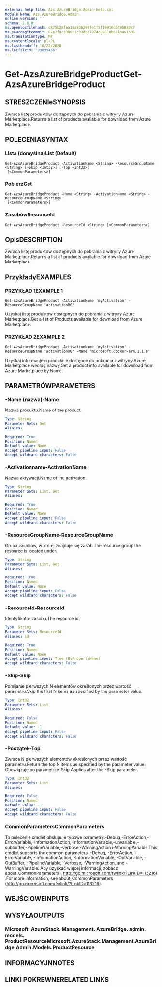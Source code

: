 ```yaml
---
external help file: Azs.AzureBridge.Admin-help.xml
Module Name: Azs.AzureBridge.Admin
online version: ''
schema: 2.0.0
ms.openlocfilehash: c875b28f6518a836296fe1f5f19910d549b880c7
ms.sourcegitcommit: 67e2fac338031c33db27974c89618b614b491b36
ms.translationtype: MT
ms.contentlocale: pl-PL
ms.lasthandoff: 10/22/2020
ms.locfileid: "93899456"
---
```

# <span data-ttu-id="7f29a-101">Get-AzsAzureBridgeProduct</span><span class="sxs-lookup"><span data-stu-id="7f29a-101">Get-AzsAzureBridgeProduct</span></span>

## <span data-ttu-id="7f29a-102">STRESZCZENIe</span><span class="sxs-lookup"><span data-stu-id="7f29a-102">SYNOPSIS</span></span>
<span data-ttu-id="7f29a-103">Zwraca listę produktów dostępnych do pobrania z witryny Azure Marketplace.</span><span class="sxs-lookup"><span data-stu-id="7f29a-103">Returns a list of products available for download from Azure Marketplace.</span></span>

## <span data-ttu-id="7f29a-104">POLECENIA</span><span class="sxs-lookup"><span data-stu-id="7f29a-104">SYNTAX</span></span>

### <span data-ttu-id="7f29a-105">Lista (domyślna)</span><span class="sxs-lookup"><span data-stu-id="7f29a-105">List (Default)</span></span>
```
Get-AzsAzureBridgeProduct -ActivationName <String> -ResourceGroupName <String> [-Skip <Int32>] [-Top <Int32>]
 [<CommonParameters>]
```

### <span data-ttu-id="7f29a-106">Pobierz</span><span class="sxs-lookup"><span data-stu-id="7f29a-106">Get</span></span>
```
Get-AzsAzureBridgeProduct -Name <String> -ActivationName <String> -ResourceGroupName <String>
 [<CommonParameters>]
```

### <span data-ttu-id="7f29a-107">Zasobów</span><span class="sxs-lookup"><span data-stu-id="7f29a-107">ResourceId</span></span>
```
Get-AzsAzureBridgeProduct -ResourceId <String> [<CommonParameters>]
```

## <span data-ttu-id="7f29a-108">Opis</span><span class="sxs-lookup"><span data-stu-id="7f29a-108">DESCRIPTION</span></span>
<span data-ttu-id="7f29a-109">Zwraca listę produktów dostępnych do pobrania z witryny Azure Marketplace.</span><span class="sxs-lookup"><span data-stu-id="7f29a-109">Returns a list of products available for download from Azure Marketplace.</span></span>

## <span data-ttu-id="7f29a-110">Przykłady</span><span class="sxs-lookup"><span data-stu-id="7f29a-110">EXAMPLES</span></span>

### <span data-ttu-id="7f29a-111">PRZYKŁAD 1</span><span class="sxs-lookup"><span data-stu-id="7f29a-111">EXAMPLE 1</span></span>
```
Get-AzsAzureBridgeProduct -ActivationName 'myActivation' -ResourceGroupName 'activationRG'
```

<span data-ttu-id="7f29a-112">Uzyskaj listę produktów dostępnych do pobrania z witryny Azure Marketplace.</span><span class="sxs-lookup"><span data-stu-id="7f29a-112">Get a list of Products available for download from Azure Marketplace.</span></span>

### <span data-ttu-id="7f29a-113">PRZYKŁAD 2</span><span class="sxs-lookup"><span data-stu-id="7f29a-113">EXAMPLE 2</span></span>
```
Get-AzsAzureBridgeProduct -ActivationName 'myActivation' -ResourceGroupName 'activationRG' -Name 'microsoft.docker-arm.1.1.0'
```

<span data-ttu-id="7f29a-114">Uzyskaj informacje o produkcie dostępne do pobrania z witryny Azure Marketplace według nazwy.</span><span class="sxs-lookup"><span data-stu-id="7f29a-114">Get a product info available for download from Azure Marketplace by Name.</span></span>

## <span data-ttu-id="7f29a-115">PARAMETRÓW</span><span class="sxs-lookup"><span data-stu-id="7f29a-115">PARAMETERS</span></span>

### <span data-ttu-id="7f29a-116">-Name (nazwa)</span><span class="sxs-lookup"><span data-stu-id="7f29a-116">-Name</span></span>
<span data-ttu-id="7f29a-117">Nazwa produktu.</span><span class="sxs-lookup"><span data-stu-id="7f29a-117">Name of the product.</span></span>

```yaml
Type: String
Parameter Sets: Get
Aliases:

Required: True
Position: Named
Default value: None
Accept pipeline input: False
Accept wildcard characters: False
```

### <span data-ttu-id="7f29a-118">-Activationname</span><span class="sxs-lookup"><span data-stu-id="7f29a-118">-ActivationName</span></span>
<span data-ttu-id="7f29a-119">Nazwa aktywacji.</span><span class="sxs-lookup"><span data-stu-id="7f29a-119">Name of the activation.</span></span>

```yaml
Type: String
Parameter Sets: List, Get
Aliases:

Required: True
Position: Named
Default value: None
Accept pipeline input: False
Accept wildcard characters: False
```

### <span data-ttu-id="7f29a-120">-ResourceGroupName</span><span class="sxs-lookup"><span data-stu-id="7f29a-120">-ResourceGroupName</span></span>
<span data-ttu-id="7f29a-121">Grupa zasobów, w której znajduje się zasób.</span><span class="sxs-lookup"><span data-stu-id="7f29a-121">The resource group the resource is located under.</span></span>

```yaml
Type: String
Parameter Sets: List, Get
Aliases:

Required: True
Position: Named
Default value: None
Accept pipeline input: False
Accept wildcard characters: False
```

### <span data-ttu-id="7f29a-122">-ResourceId</span><span class="sxs-lookup"><span data-stu-id="7f29a-122">-ResourceId</span></span>
<span data-ttu-id="7f29a-123">Identyfikator zasobu.</span><span class="sxs-lookup"><span data-stu-id="7f29a-123">The resource id.</span></span>

```yaml
Type: String
Parameter Sets: ResourceId
Aliases: id

Required: True
Position: Named
Default value: None
Accept pipeline input: True (ByPropertyName)
Accept wildcard characters: False
```

### <span data-ttu-id="7f29a-124">-Skip</span><span class="sxs-lookup"><span data-stu-id="7f29a-124">-Skip</span></span>
<span data-ttu-id="7f29a-125">Pomijanie pierwszych N elementów określonych przez wartość parametru.</span><span class="sxs-lookup"><span data-stu-id="7f29a-125">Skip the first N items as specified by the parameter value.</span></span>

```yaml
Type: Int32
Parameter Sets: List
Aliases:

Required: False
Position: Named
Default value: -1
Accept pipeline input: False
Accept wildcard characters: False
```

### <span data-ttu-id="7f29a-126">-Początek</span><span class="sxs-lookup"><span data-stu-id="7f29a-126">-Top</span></span>
<span data-ttu-id="7f29a-127">Zwraca N pierwszych elementów określonych przez wartość parametru.</span><span class="sxs-lookup"><span data-stu-id="7f29a-127">Return the top N items as specified by the parameter value.</span></span>
<span data-ttu-id="7f29a-128">Obowiązuje po parametrze-Skip.</span><span class="sxs-lookup"><span data-stu-id="7f29a-128">Applies after the -Skip parameter.</span></span>

```yaml
Type: Int32
Parameter Sets: List
Aliases:

Required: False
Position: Named
Default value: -1
Accept pipeline input: False
Accept wildcard characters: False
```

### <span data-ttu-id="7f29a-129">CommonParameters</span><span class="sxs-lookup"><span data-stu-id="7f29a-129">CommonParameters</span></span>
<span data-ttu-id="7f29a-130">To polecenie cmdlet obsługuje typowe parametry:-Debug,-ErrorAction,-ErrorVariable,-InformationAction,-InformationVariable,-unvariable,-subbuffer,-PipelineVariable,-verbose,-WarningAction i-WarningVariable.</span><span class="sxs-lookup"><span data-stu-id="7f29a-130">This cmdlet supports the common parameters: -Debug, -ErrorAction, -ErrorVariable, -InformationAction, -InformationVariable, -OutVariable, -OutBuffer, -PipelineVariable, -Verbose, -WarningAction, and -WarningVariable.</span></span> <span data-ttu-id="7f29a-131">Aby uzyskać więcej informacji, zobacz about_CommonParameters ( http://go.microsoft.com/fwlink/?LinkID=113216) .</span><span class="sxs-lookup"><span data-stu-id="7f29a-131">For more information, see about_CommonParameters (http://go.microsoft.com/fwlink/?LinkID=113216).</span></span>

## <span data-ttu-id="7f29a-132">WEJŚCIOWE</span><span class="sxs-lookup"><span data-stu-id="7f29a-132">INPUTS</span></span>

## <span data-ttu-id="7f29a-133">WYSYŁA</span><span class="sxs-lookup"><span data-stu-id="7f29a-133">OUTPUTS</span></span>

### <span data-ttu-id="7f29a-134">Microsoft. AzureStack. Management. AzureBridge. admin. models. ProductResource</span><span class="sxs-lookup"><span data-stu-id="7f29a-134">Microsoft.AzureStack.Management.AzureBridge.Admin.Models.ProductResource</span></span>

## <span data-ttu-id="7f29a-135">INFORMACYJN</span><span class="sxs-lookup"><span data-stu-id="7f29a-135">NOTES</span></span>

## <span data-ttu-id="7f29a-136">LINKI POKREWNE</span><span class="sxs-lookup"><span data-stu-id="7f29a-136">RELATED LINKS</span></span>
